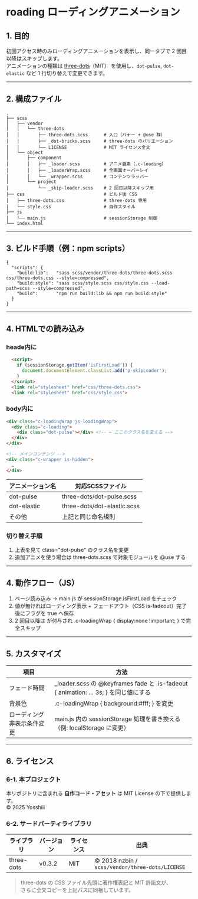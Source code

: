 # roading ローディングアニメーション

## 1. 目的
初回アクセス時のみローディングアニメーションを表示し、同一タブで 2 回目以降はスキップします。  
アニメーションの種類は [three-dots](https://github.com/nzbin/three-dots)（MIT） を使用し、`dot-pulse`, `dot-elastic` など 1 行切り替えで変更できます。

---

## 2. 構成ファイル
```
.
├── scss
│   ├── vendor
│   │   └── three-dots
│   │       ├── three-dots.scss      # 入口（バナー + @use 群）
│   │       ├── _dot-bricks.scss     # three-dots のバリエーション
│   │       └── LICENSE              # MIT ライセンス全文
│   └── object
│       ├── component
│       │   ├── _loader.scss         # アニメ要素（.c-loading）
│       │   ├── _loaderWrap.scss     # 全画面オーバーレイ
│       │   └── _wrapper.scss        # コンテンツラッパー
│       └── project
│           └── _skip-loader.scss    # 2 回目以降スキップ用
├── css                              # ビルド後 CSS
│   ├── three-dots.css               # three-dots 専用
│   └── style.css                    # 自作スタイル
├── js
│   └── main.js                      # sessionStorage 制御
└── index.html
```

---

## 3. ビルド手順（例：npm scripts）

```jsonc
{
  "scripts": {
    "build:lib":   "sass scss/vendor/three-dots/three-dots.scss css/three-dots.css --style=compressed",
    "build:style": "sass scss/style.scss css/style.css --load-path=scss --style=compressed",
    "build":       "npm run build:lib && npm run build:style"
  }
}
```

---

## 4. HTMLでの読み込み
### heade内に
```html
  <script>
    if (sessionStorage.getItem('isFirstLoad')) {
      document.documentElement.classList.add('p-skipLoader');
    }
  </script>
  <link rel="stylesheet" href="css/three-dots.css">
  <link rel="stylesheet" href="css/style.css">
```

### body内に

```html
<div class="c-loadingWrap js-loadingWrap">
  <div class="c-loading">
    <div class="dot-pulse"></div> <!-- ← ここのクラス名を変える -->
  </div>
</div>

<!-- メインコンテンツ -->
<div class="c-wrapper is-hidden">
  …
</div>
```

| アニメーション名 | 対応SCSSファイル |
|---------------|----------------|
| dot-pulse | three-dots/dot-pulse.scss |
| dot-elastic | three-dots/dot-elastic.scss |
| その他 | 上記と同じ命名規則 |

### 切り替え手順
1.	上表を見て class="dot-pulse" のクラス名を変更
2.	追加アニメを使う場合は three-dots.scss で対象モジュールを @use する

---

## 4. 動作フロー（JS）
1.	ページ読み込み → main.js が sessionStorage.isFirstLoad をチェック
2.	値が無ければローディング表示 + フェードアウト（CSS is-fadeout）完了後にフラグを true へ保存
3.	2 回目以降は <html class="p-skipLoader"> が付与され .c-loadingWrap { display:none !important; } で完全スキップ

---

## 5. カスタマイズ
| 項目  | 方法   |
|------|-------|
| フェード時間 | _loader.scss の @keyframes fade と .is-fadeout { animation: … 3s; } を同じ値にする|
| 背景色      | .c-loadingWrap { background:#fff; } を変更
| ローディング非表示条件変更  | main.js 内の sessionStorage 処理を書き換える（例: localStorage に変更）|


---

## 6. ライセンス

### 6-1. 本プロジェクト
本リポジトリに含まれる **自作コード・アセット** は  MIT License の下で提供します。  
© 2025 Yosshiii

### 6-2. サードパーティライブラリ

| ライブラリ | バージョン | ライセンス | 出典 |
|------------|-----------|-----------|------|
| three-dots | v0.3.2 | MIT | © 2018 nzbin / `scss/vendor/three-dots/LICENSE` |

> three-dots の CSS ファイル先頭に著作権表記と MIT 許諾文が、  
> さらに全文コピーを上記パスに同梱しています。